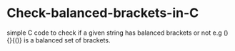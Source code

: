 # Check-balanced-brackets-in-C
simple C code to check if a given string has balanced brackets or not e.g (){}{()} is a balanced set of brackets.
